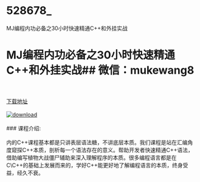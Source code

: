 # 528678_
MJ编程内功必备之30小时快速精通C++和外挂实战
# MJ编程内功必备之30小时快速精通C++和外挂实战## 微信：mukewang8
<br/></br>[下载地址](http://www.36tz.cn/article/528678 "下载地址")
<br/></br>[![download](http://36tz.cn/muke_img/2019_11_356-35-300x169.jpg "下载地址")](http://www.36tz.cn/article/528678 "下载地址")
<br/></br>### 课程介绍:<br/></br>内的C++课程基本都是只讲表层语法糖，不讲底层本质。我们课程是站在汇编角度窥探C++本质，剖析每一个语法存在的意义。帮助开发者快速精通C++语法，借助编写植物大战僵尸辅助来深入理解程序的本质。很多编程语言都是在C\C++的基础上发展而来的，学好C++能更好地了解编程语言的本质，终身受益，经久不衰。


